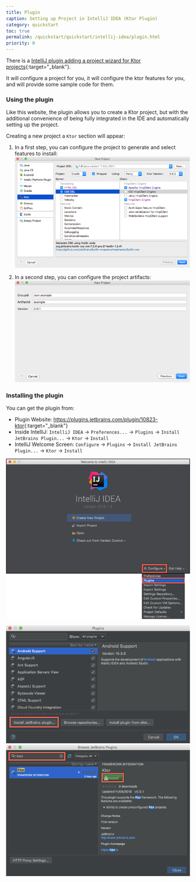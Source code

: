 ```yaml
---
title: Plugin
caption: Setting up Project in IntelliJ IDEA (Ktor Plugin)
category: quickstart
toc: true 
permalink: /quickstart/quickstart/intellij-idea/plugin.html
priority: 0
---
```


There is a [IntelliJ plugin adding a project wizard for Ktor projects](https://plugins.jetbrains.com/plugin/10823-ktor){:target="_blank"}.

It will configure a project for you, it will configure the ktor features for you, and will provide some sample code for them. 

### Using the plugin

Like this website, the plugin allows you to create a Ktor project, but with the
additional convenience of being fully integrated in the IDE and automatically setting up
the project.

Creating a new project a `Ktor` section will appear:

1) In a first step, you can configure the project to generate and select features to install:
![](/quickstart/quickstart/intellij-idea/plugin/ktor-plugin-1.png)

2) In a second step, you can configure the project artifacts:
![](/quickstart/quickstart/intellij-idea/plugin/ktor-plugin-2.png)

### Installing the plugin

You can get the plugin from:

* Plugin Website: <https://plugins.jetbrains.com/plugin/10823-ktor>{:target="_blank"}
* Inside IntelliJ: `IntelliJ IDEA` → `Preferences...` → `Plugins` → `Install JetBrains Plugin...` → `Ktor` → `Install`
* IntelliJ Welcome Screen: `Configure` → `Plugins` → `Install JetBrains Plugin...` → `Ktor` → `Install`

![](/quickstart/quickstart/intellij-idea/plugin/install01.png)

<div style="clear:both;"></div>

![](/quickstart/quickstart/intellij-idea/plugin/install2.png)
![](/quickstart/quickstart/intellij-idea/plugin/install3.png)
